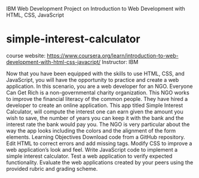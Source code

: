 IBM Web Development Project on Introduction to Web Development with HTML, CSS, JavaScript
# simple-interest-calculator

course website: https://www.coursera.org/learn/introduction-to-web-development-with-html-css-javacript/
Instructor: IBM



Now that you have been equipped with the skills to use HTML, CSS, and JavaScript, you will have the opportunity to practice and create a web application. In this scenario, you are a web developer for an NGO. Everyone Can Get Rich is a non-governmental charity organization. This NGO works to improve the financial literacy of the common people. They have hired a developer to create an online application. This app titled Simple Interest Calculator, will compute the interest one can earn given the amount you wish to save, the number of years you can keep it with the bank and the interest rate the bank would pay you. The NGO is very particular about the way the app looks including the colors and the alignment of the form elements.
Learning Objectives
Download code from a GitHub repository.
Edit HTML to correct errors and add missing tags.
Modify CSS to improve a web application’s look and feel.
Write JavaScript code to implement a simple interest calculator.
Test a web application to verify expected functionality.
Evaluate the web applications created by your peers using the provided rubric and grading scheme.
